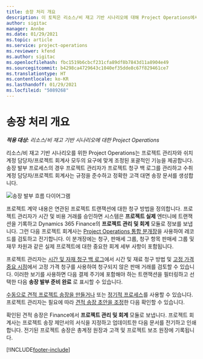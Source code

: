 ```yaml
---
title: 송장 처리 개요
description: 이 토픽은 리소스/비 재고 기반 시나리오에 대해 Project Operations에서 송장 발부 프로세스 개요를 제공합니다.
author: sigitac
manager: Annbe
ms.date: 01/29/2021
ms.topic: article
ms.service: project-operations
ms.reviewer: kfend
ms.author: sigitac
ms.openlocfilehash: fbc1519b6cbcf231cfa89df8b7843d11a8904e49
ms.sourcegitcommit: b4298ca4729643c1040ef35dde8c67f829461ce7
ms.translationtype: HT
ms.contentlocale: ko-KR
ms.lasthandoff: 01/29/2021
ms.locfileid: "5089268"
---
```

# <a name="invoicing-process-overview"></a>송장 처리 개요

_**적용 대상:** 리소스/비 재고 기반 시나리오에 대한 Project Operations_

리소스/비 재고 기반 시나리오를 위한 Project Operations는 프로젝트 관리자와 쉬치 계정 담당자/프로젝트 회계사 모두의 요구에 맞게 조정된 포괄적인 기능을 제공합니다. 송장 발부 프로세스의 경우 프로젝트 관리자가 프로젝트 청구 백 로그를 관리하고 수취 계정 담당자/프로젝트 회계사는 규정을 준수하고 정확한 고객 대면 송장 문서를 생성합니다.

![송장 발부 흐름 다이어그램](./media/invoicing-flow.png)

프로젝트 계약 내용은 연관된 프로젝트 트랜잭션에 대한 청구 방법을 정의합니다. 프로젝트 관리자가 시간 및 비용 거래를 승인하면 시스템은 **프로젝트 실제** 엔터니에 트랜잭션을 기록하고 Dynamics 365 Finance의 **프로젝트 관리 및 회계** 모듈로 정보를 보냅니다. 그런 다음 프로젝트 회계사는 [Project Operations 통합 분개장](../project-accounting/project-operations-integration-journal.md)을 사용하여 레코드를 검토하고 전기합니다. 이 분개장에는 청구, 판매세 그룹, 청구 항목 판매세 그룹 및 재무 차원과 같은 실제 프로젝트에 대한 중요한 회계 세부 사항이 포함됩니다.

프로젝트 관리자는 [시간 및 자재 청구 백 로그](../proforma-invoicing/manage-billing-backlog.md#time-and-material-billing-backlog)에서 시간 및 재료 청구 방법 및 [고정 가격 중요 시점](../proforma-invoicing/manage-billing-backlog.md#fixed-price-milestones)에서 고정 가격 청구를 사용하여 청구되지 않은 판매 거래를 검토할 수 있습니다. 이러한 보기를 사용하면 다음 결제 주기에 포함해야 하는 트랜잭션을 필터링하고 선택한 다음 **송장 발부 준비 완료** 로 표시할 수 있습니다.

[수동으로 견적 프로젝트 송장을 만들거나](../proforma-invoicing/create-manual-proforma-invoice.md) 또는 [정기적 프로세스](../proforma-invoicing/configure-automated-invoice-creation.md)를 사용할 수 있습니다. 프로젝트 관리자는 필요에 따라 [견적 송장 초안을 조정](../proforma-invoicing/manage-proforma-invoice.md)한 다음 확인할 수 있습니다.

확인된 견적 송장은 Finance에서 **프로젝트 관리 및 회계** 모듈로 보냅니다. 프로젝트 회계사는 프로젝트 송장 제안서의 서식을 지정하고 업데이트한 다음 문서를 전기하고 인쇄합니다. 전기된 프로젝트 송장은 총계정 원장과 고객 및 프로젝트 보조 원장에 기록됩니다.


[!INCLUDE[footer-include](../includes/footer-banner.md)]